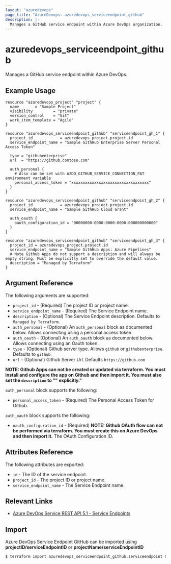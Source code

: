 ```yaml
---
layout: "azuredevops"
page_title: "AzureDevops: azuredevops_serviceendpoint_github"
description: |-
  Manages a GitHub service endpoint within Azure DevOps organization.
---
```


# azuredevops_serviceendpoint_github

Manages a GitHub service endpoint within Azure DevOps.

## Example Usage

```hcl
resource "azuredevops_project" "project" {
  name       = "Sample Project"
  visibility         = "private"
  version_control    = "Git"
  work_item_template = "Agile"
}

resource "azuredevops_serviceendpoint_github" "serviceendpoint_gh_1" {
  project_id            = azuredevops_project.project.id
  service_endpoint_name = "Sample GithHub Enterprise Server Personal Access Token"

  type = "githubenterprise"
  url  = "https://github.contoso.com"
  
  auth_personal {
    # Also can be set with AZDO_GITHUB_SERVICE_CONNECTION_PAT environment variable
    personal_access_token = "xxxxxxxxxxxxxxxxxxxxxxxxxxxxxxxxxx"
  }
}
```

```hcl
resource "azuredevops_serviceendpoint_github" "serviceendpoint_gh_2" {
  project_id            = azuredevops_project.project.id
  service_endpoint_name = "Sample GithHub Cloud Grant"

  auth_oauth {
    oauth_configuration_id = "00000000-0000-0000-0000-000000000000"
  }
}
```

```hcl
resource "azuredevops_serviceendpoint_github" "serviceendpoint_gh_3" {
  project_id = azuredevops_project.project.id
  service_endpoint_name = "Sample GithHub Apps: Azure Pipelines"
  # Note Github Apps do not support a description and will always be empty string. Must be explicitly set to override the default value.
  description = "Managed by Terraform"
}
```

## Argument Reference

The following arguments are supported:

- `project_id` - (Required) The project ID or project name.
- `service_endpoint_name` - (Required) The Service Endpoint name.
- `description` - (Optional) The Service Endpoint description. Defaults to `Managed by Terraform`.
- `auth_personal` - (Optional) An `auth_personal` block as documented below. Allows connecting using a personal access token.
- `auth_oauth` - (Optional) An `auth_oauth` block as documented below. Allows connecting using an Oauth token.
- `type` - (Optional) Github server type. Allows `github` or `githubenterprise`. Defaults to `github`
- `url` - (Optional) Github Server Url. Defaults `https://github.com`

**NOTE: Github Apps can not be created or updated via terraform. You must install and configure the app on Github and then import it. You must also set the `description` to "" explicitly."**

`auth_personal` block supports the following:

- `personal_access_token` - (Required) The Personal Access Token for Github.

`auth_oauth` block supports the following:

- `oauth_configuration_id` - (Required) **NOTE: Github OAuth flow can not be performed via terraform. You must create this on Azure DevOps and then import it.** The OAuth Configuration ID.

## Attributes Reference

The following attributes are exported:

- `id` - The ID of the service endpoint.
- `project_id` - The project ID or project name.
- `service_endpoint_name` - The Service Endpoint name.

## Relevant Links

- [Azure DevOps Service REST API 5.1 - Service Endpoints](https://docs.microsoft.com/en-us/rest/api/azure/devops/serviceendpoint/endpoints?view=azure-devops-rest-5.1)

## Import

Azure DevOps Service Endpoint GitHub can be imported using **projectID/serviceEndpointID** or **projectName/serviceEndpointID**

```sh
$ terraform import azuredevops_serviceendpoint_github.serviceendpoint 00000000-0000-0000-0000-000000000000/00000000-0000-0000-0000-000000000000
```
